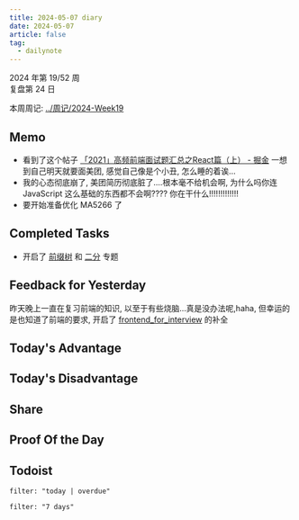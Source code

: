```yaml
---
title: 2024-05-07 diary
date: 2024-05-07
article: false
tag:
  - dailynote
---
```

  
2024 年第 19/52 周  
复盘第 24 日

本周周记: [../周记/2024-Week19](../周记/2024-Week19)

## Memo
- 看到了这个帖子 [「2021」高频前端面试题汇总之React篇（上） - 掘金](https://juejin.cn/post/6941546135827775525) 一想到自己明天就要面美团, 感觉自己像是个小丑, 怎么睡的着诶...
- 我的心态彻底崩了, 美团简历彻底脏了....根本毫不给机会啊, 为什么吗你连 JavaScript 这么基础的东西都不会啊???? 你在干什么!!!!!!!!!!!!!
- 要开始准备优化 MA5266 了

## Completed Tasks
- 开启了 [前缀树](../../04%20Coding%20&%20Tech/04%20Coding%20Ability/00%20Leetcode/专栏/前缀树) 和 [二分](../../04%20Coding%20&%20Tech/04%20Coding%20Ability/00%20Leetcode/专栏/二分) 专题

## Feedback for Yesterday
昨天晚上一直在复习前端的知识, 以至于有些烧脑...真是没办法呢,haha, 但幸运的是也知道了前端的要求, 开启了 [frontend_for_interview](../../04%20Coding%20&%20Tech/07%20Frontend/frontend_for_interview/frontend_for_interview) 的补全

## Today's Advantage

## Today's Disadvantage

## Share

## Proof Of the Day

## Todoist
```todoist
filter: "today | overdue"
```
```todoist
filter: "7 days"
```